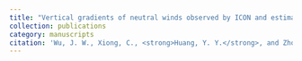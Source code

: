 ```yaml
---
title: "Vertical gradients of neutral winds observed by ICON and estimated by the Horizontal Wind Model during the geomagnetic storm on August 26−28"
collection: publications
category: manuscripts
citation: 'Wu, J. W., Xiong, C., <strong>Huang, Y. Y.</strong>, and Zhou, Y. L. (2025). Vertical gradients of neutral winds observed by ICON and estimated by the Horizontal Wind Model during the geomagnetic storm on August 26−28, 2021. Earth Planet. Phys., 9(1), 69–80. <a href="https://doi.org/10.26464/epp2024033" target="_blank" rel="noopener">https://doi.org/10.26464/epp2024033</a>'
---
```

